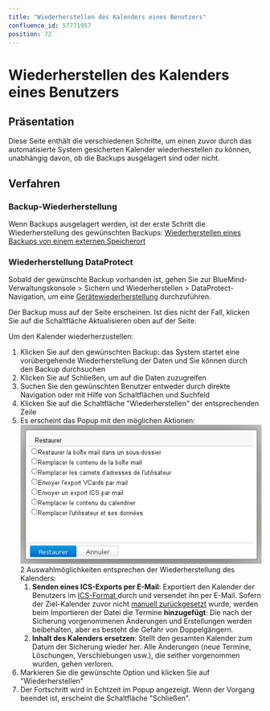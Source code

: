 ```yaml
---
title: "Wiederherstellen des Kalenders eines Benutzers"
confluence_id: 57771957
position: 72
---
```

# Wiederherstellen des Kalenders eines Benutzers


## Präsentation

Diese Seite enthält die verschiedenen Schritte, um einen zuvor durch das automatisierte System gesicherten Kalender wiederherstellen zu können, unabhängig davon, ob die Backups ausgelagert sind oder nicht.

## Verfahren

### Backup-Wiederherstellung

Wenn Backups ausgelagert werden, ist der erste Schritt die Wiederherstellung des gewünschten Backups: [Wiederherstellen eines Backups von einem externen Speicherort](/Guide_de_l_administrateur/Sauvegarde_et_restauration/Restauration_unitaire_Navigation_DataProtect/Restauration_d_une_sauvegarde_depuis_un_emplacement_externe/)

### Wiederherstellung DataProtect

Sobald der gewünschte Backup vorhanden ist, gehen Sie zur BlueMind-Verwaltungskonsole > Sichern und Wiederherstellen > DataProtect-Navigation, um eine [Gerätewiederherstellung](/Guide_de_l_administrateur/Sauvegarde_et_restauration/Restauration_unitaire_Navigation_DataProtect/) durchzuführen.

Der Backup muss auf der Seite erscheinen. Ist dies nicht der Fall, klicken Sie auf die Schaltfläche Aktualisieren oben auf der Seite.

Um den Kalender wiederherzustellen:

1. Klicken Sie auf den gewünschten Backup: das System startet eine vorübergehende  Wiederherstellung der Daten und Sie können durch den Backup durchsuchen
2. Klicken Sie auf Schließen, um auf die Daten zuzugreifen
3. Suchen Sie den gewünschten Benutzer entweder durch direkte Navigation oder mit Hilfe von Schaltflächen und Suchfeld
4. Klicken Sie auf die Schaltfläche "Wiederherstellen" der entsprechenden Zeile
5. Es erscheint das Popup mit den möglichen Aktionen: ![](../attachments/57771733/57771738.png)2 Auswahlmöglichkeiten entsprechen der Wiederherstellung des Kalenders:
    1. ****Senden eines ICS-Exports per E-Mail****: Exportiert den Kalender der Benutzers im [ICS-Format ](http://fr.wikipedia.org/wiki/.ics) durch und versendet ihn per E-Mail. Sofern der Ziel-Kalender zuvor nicht [manuell zurückgesetzt](/Guide_de_l_utilisateur/L_agenda/Préférences_de_l_agenda/) wurde, werden beim Importieren der Datei die Termine **hinzugefügt**: Die nach der Sicherung vorgenommenen Änderungen und Erstellungen werden beibehalten, aber es besteht die Gefahr von Doppelgängern.
    2. ****Inhalt des Kalenders ersetzen****: Stellt den gesamten Kalender zum Datum der Sicherung wieder her. Alle Änderungen (neue Termine, Löschungen, Verschiebungen usw.), die seither vorgenommen wurden, gehen verloren.
6. Markieren Sie die gewünschte Option und klicken Sie auf "Wiederherstellen"
7. Der Fortschritt wird in Echtzeit im Popup angezeigt. Wenn der Vorgang beendet ist, erscheint die Schaltfläche "Schließen".


